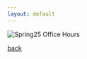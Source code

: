 ```yaml
---
layout: default
---
```

![Spring25 Office Hours](https://github.com/user-attachments/assets/26c32390-4ec2-43fc-b5d8-eeae85f2281d)




[back](./)
